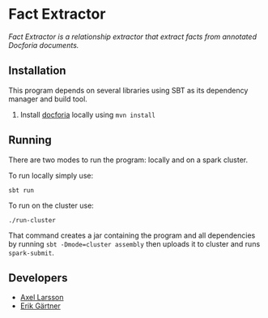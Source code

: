 # Fact Extractor
*Fact Extractor is a relationship extractor that extract facts from annotated Docforia documents.*

## Installation
This program depends on several libraries using SBT as its dependency manager
and build tool.

1. Install [docforia](https://github.com/marcusklang/docforia) locally using `mvn install`

## Running
There are two modes to run the program: locally and on a spark cluster.

To run locally simply use:
```
sbt run
```

To run on the cluster use:
```
./run-cluster
```

That command creates a jar containing the program and all dependencies by running `sbt -Dmode=cluster assembly` then uploads it to cluster and runs `spark-submit`.

## Developers
- [Axel Larsson](https://github.com/AxelTLarsson)
- [Erik Gärtner](https://gartner.io)
